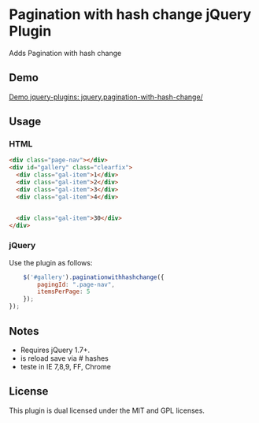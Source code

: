# Pagination with hash change jQuery Plugin 

Adds Pagination with hash change

## Demo

[Demo jquery-plugins: jquery.pagination-with-hash-change/](http://spielwiese.datenschubse.de/jquery-plugins/jquery.pagination-with-hash-change/)

## Usage

### HTML

```html
<div class="page-nav"></div>
<div id="gallery" class="clearfix">
  <div class="gal-item">1</div>
  <div class="gal-item">2</div>
  <div class="gal-item">3</div>
  <div class="gal-item">4</div>


  <div class="gal-item">30</div>
</div> 
```

### jQuery

Use the plugin as follows:

```js
    $('#gallery').paginationwithhashchange({
        pagingId: ".page-nav",
        itemsPerPage: 5
    });
});
```


## Notes

* Requires jQuery 1.7+. 
* is reload save via # hashes
* teste in IE 7,8,9, FF, Chrome


## License

This plugin is dual licensed under the MIT and GPL licenses.


